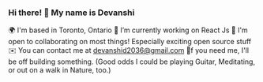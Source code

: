 ### Hi there! 👋 My name is Devanshi 
<!--
**DevanshiDevanshi/DevanshiDevanshi** is a ✨ _special_ ✨ repository because its `README.md` (this file) appears on your GitHub profile.

Here are some ideas to get you started:

- 🔭 I’m currently working on ...
- 🌱 I’m currently learning ...
- 👯 I’m looking to collaborate on ...
- 🤔 I’m looking for help with ...
- 💬 Ask me about ...
- 📫 How to reach me: ...
- 😄 Pronouns: ...
- ⚡ Fun fact: ...
-->
🌍 I'm based in Toronto, Ontario
🔭 I’m currently working on React Js
👯 I'm open to collaborating on most things! Especially exciting open source stuff
✉️ You can contact me at devanshid2036@gmail.com
🌱f you need me, I'll be off building something. (Good odds I could be playing Guitar, Meditating, or out on a walk in Nature, too.)
